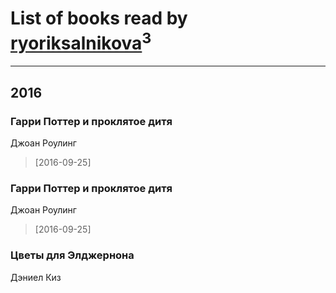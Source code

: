 # List of books read by [ryoriksalnikova](https://www.facebook.com/app_scoped_user_id/1468945706465629/)<sup>3</sup>
---

## 2016

### Гарри Поттер и проклятое дитя
Джоан Роулинг
> [2016-09-25] 


### Гарри Поттер и проклятое дитя
Джоан Роулинг
> [2016-09-25] 


### Цветы для Элджернона
Дэниел Киз



